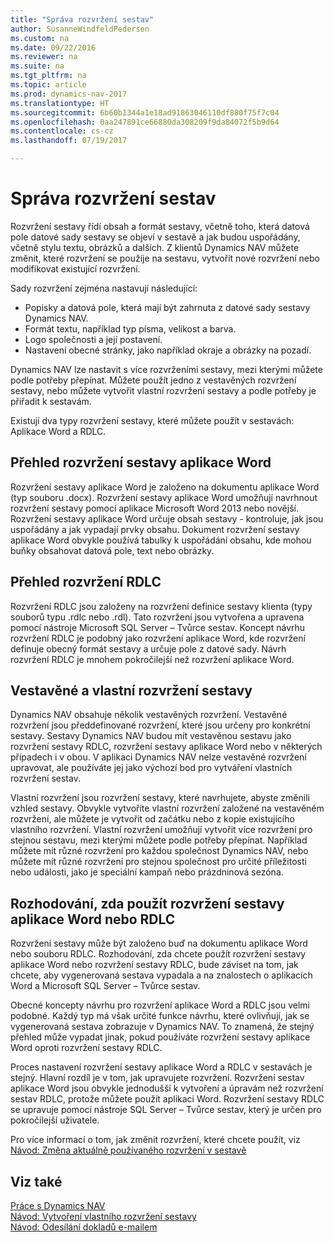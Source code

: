 ```yaml
---
title: "Správa rozvržení sestav"
author: SusanneWindfeldPedersen
ms.custom: na
ms.date: 09/22/2016
ms.reviewer: na
ms.suite: na
ms.tgt_pltfrm: na
ms.topic: article
ms.prod: dynamics-nav-2017
ms.translationtype: HT
ms.sourcegitcommit: 6b60b1344a1e18ad91863046110df880f75f7c04
ms.openlocfilehash: 0aa247891ce66880da308209f9da84072f5b9d64
ms.contentlocale: cs-cz
ms.lasthandoff: 07/19/2017

---
```

    
# <a name="manage-report-layouts"></a>Správa rozvržení sestav
Rozvržení sestavy řídí obsah a formát sestavy, včetně toho, která datová pole datové sady sestavy se objeví v sestavě a jak budou uspořádány, včetně stylu textu, obrázků a dalších. Z klientů Dynamics NAV můžete změnit, které rozvržení se použije na sestavu, vytvořit nové rozvržení nebo modifikovat existující rozvržení.  

Sady rozvržení zejména nastavují následující:

- Popisky a datová pole, která mají být zahrnuta z datové sady sestavy Dynamics NAV.
- Formát textu, například typ písma, velikost a barva.
- Logo společnosti a její postavení.
- Nastavení obecné stránky, jako například okraje a obrázky na pozadí. 

Dynamics NAV lze nastavit s více rozvrženími sestavy, mezi kterými můžete  podle potřeby přepínat. Můžete použít jedno z vestavěných rozvržení sestavy, nebo můžete vytvořit vlastní rozvržení sestavy a podle potřeby je přiřadit k sestavám.

Existují dva typy rozvržení sestavy, které můžete použít v sestavách: Aplikace Word a RDLC.

## <a name="word-report-layout-overview"></a>Přehled rozvržení sestavy aplikace Word
Rozvržení sestavy aplikace Word je založeno na dokumentu aplikace Word (typ souboru .docx). Rozvržení sestavy aplikace Word umožňují navrhnout rozvržení sestavy pomocí aplikace Microsoft Word 2013 nebo novější. Rozvržení sestavy aplikace Word určuje obsah sestavy - kontroluje, jak jsou uspořádány a jak vypadají prvky obsahu. Dokument rozvržení sestavy aplikace Word obvykle používá tabulky k uspořádání obsahu, kde mohou buňky obsahovat datová pole, text nebo obrázky.

## <a name="rdlc-layout-overview"></a>Přehled rozvržení RDLC
Rozvržení RDLC jsou založeny na rozvržení definice sestavy klienta (typy souborů typu .rdlc nebo .rdl). Tato rozvržení jsou vytvořena a upravena pomocí nástroje Microsoft SQL Server – Tvůrce sestav. Koncept návrhu rozvržení RDLC je podobný jako rozvržení aplikace Word, kde rozvržení definuje obecný formát sestavy a určuje pole z datové sady. Návrh rozvržení RDLC je mnohem pokročilejší než rozvržení aplikace Word.

## <a name="built-in-and-custom-report-layouts"></a>Vestavěné a vlastní rozvržení sestavy
Dynamics NAV obsahuje několik vestavěných rozvržení. Vestavěné rozvržení jsou předdefinované rozvržení, které jsou určeny pro konkrétní sestavy. Sestavy Dynamics NAV budou mít vestavěnou sestavu jako rozvržení sestavy RDLC, rozvržení sestavy aplikace Word nebo v některých případech i v obou. V aplikaci Dynamics NAV nelze vestavěné rozvržení upravovat, ale používáte jej jako výchozí bod pro vytváření vlastních rozvržení sestav. 

Vlastní rozvržení jsou rozvržení sestavy, které navrhujete, abyste změnili vzhled sestavy. Obvykle vytvoříte vlastní rozvržení založené na vestavěném rozvržení, ale můžete je vytvořit od začátku nebo z kopie existujícího vlastního rozvržení. Vlastní rozvržení umožňují vytvořit více rozvržení pro stejnou sestavu, mezi kterými můžete podle potřeby přepínat. Například můžete mít různé rozvržení pro každou společnost Dynamics NAV, nebo můžete mít různé rozvržení pro stejnou společnost pro určité příležitosti nebo události, jako je speciální kampaň nebo prázdninová sezóna.

## <a name="deciding-whether-to-use-a-word-or-rdlc-report-layout"></a>Rozhodování, zda použít rozvržení sestavy aplikace Word nebo RDLC 
Rozvržení sestavy může být založeno buď na dokumentu aplikace Word nebo souboru RDLC. Rozhodování, zda chcete použít rozvržení sestavy aplikace Word nebo rozvržení sestavy RDLC, bude záviset na tom, jak chcete, aby vygenerovaná sestava vypadala a na znalostech o aplikacích Word a Microsoft SQL Server – Tvůrce sestav. 

Obecné koncepty návrhu pro rozvržení aplikace Word a RDLC jsou velmi podobné. Každý typ má však určité funkce návrhu, které ovlivňují, jak se vygenerovaná sestava zobrazuje v Dynamics NAV. To znamená, že stejný přehled může vypadat jinak, pokud používáte rozvržení sestavy aplikace Word oproti rozvržení sestavy RDLC.

Proces nastavení rozvržení sestavy aplikace Word a RDLC v sestavách je stejný. Hlavní rozdíl je v tom, jak upravujete rozvržení. Rozvržení sestav aplikace Word jsou obvykle jednodušší k vytvoření a úpravám  než rozvržení sestav RDLC, protože můžete použít aplikaci Word. Rozvržení sestavy RDLC se upravuje pomocí nástroje SQL Server – Tvůrce sestav, který je určen pro pokročilejší uživatele. 

Pro více informací o tom, jak změnit rozvržení, které chcete použít, viz [Návod: Změna aktuálně používaného rozvržení v sestavě](ui-how-change-layout-currently-used-report.md)

## <a name="see-also"></a>Viz také
[Práce s Dynamics NAV](ui-work-product.md)  
[Návod: Vytvoření vlastního rozvržení sestavy](ui-how-create-custom-report-layout.md)  
[Návod: Odesílání dokladů e-mailem](ui-how-send-documents-email.md)

